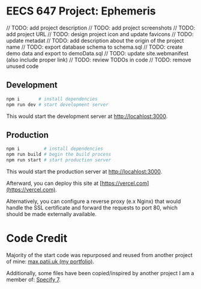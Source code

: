 # EECS 647 Project: Ephemeris

// TODO: add project description
// TODO: add project screenshots
// TODO: add project URL
// TODO: design project icon and update favicons
// TODO: update metadat
// TODO: add description about the origin of the project name
// TODO: export database schema to schema.sql
// TODO: create demo data and export to demoData.sql
// TODO: update site.webmanifest (also include proper link)
// TODO: review TODOs in code
// TODO: remove unused code


## Development

```zsh
npm i       # install dependencies
npm run dev # start development server
```

This would start the development server at
[http://locahlost:3000](http://locahlost:3000).

## Production

```zsh
npm i         # install dependencies
npm run build # begin the build process
npm run start # start production server
```

This would start the production server at
[http://locahlost:3000](http://locahlost:3000).

Afterward, you can deploy this site at [https://vercel.com](https://vercel.com).

Alternatively, you can configure a reverse proxy (e.x Nginx) that would handle
the SSL certificate and forward the requests to port 80, which should be made
externally available.

# Code Credit

Majority of the start code was repurposed and reused from another project of
mine: [max.patii.uk (my portfolio)](https://max.patii.uk).

Additionally, some files have been copied/inspired by another project I am a
member of: [Specify 7](http://github.com/specify/specify7).

